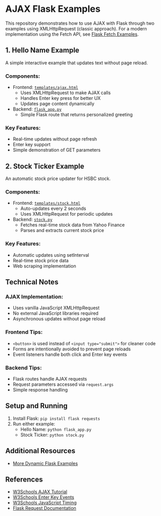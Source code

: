 # AJAX Flask Examples

This repository demonstrates how to use AJAX with Flask through two examples using XMLHttpRequest (classic approach).
For a modern implementation using the Fetch API, see [Flask Fetch Examples](https://github.com/eniompw/FlaskFetch).

## 1. Hello Name Example
A simple interactive example that updates text without page reload.

### Components:
* Frontend: [`templates/ajax.html`](templates/ajax.html)
  * Uses XMLHttpRequest to make AJAX calls
  * Handles Enter key press for better UX
  * Updates page content dynamically
* Backend: [`flask_app.py`](flask_app.py)
  * Simple Flask route that returns personalized greeting

### Key Features:
* Real-time updates without page refresh
* Enter key support
* Simple demonstration of GET parameters

## 2. Stock Ticker Example
An automatic stock price updater for HSBC stock.

### Components:
* Frontend: [`templates/stock.html`](templates/stock.html)
  * Auto-updates every 2 seconds
  * Uses XMLHttpRequest for periodic updates
* Backend: [`stock.py`](stock.py)
  * Fetches real-time stock data from Yahoo Finance
  * Parses and extracts current stock price

### Key Features:
* Automatic updates using setInterval
* Real-time stock price data
* Web scraping implementation

## Technical Notes

### AJAX Implementation:
* Uses vanilla JavaScript XMLHttpRequest
* No external JavaScript libraries required
* Asynchronous updates without page reload

### Frontend Tips:
* `<button>` is used instead of `<input type="submit">` for cleaner code
* Forms are intentionally avoided to prevent page reloads
* Event listeners handle both click and Enter key events

### Backend Tips:
* Flask routes handle AJAX requests
* Request parameters accessed via `request.args`
* Simple response handling

## Setup and Running
1. Install Flask: `pip install flask requests`
2. Run either example:
   * Hello Name: `python flask_app.py`
   * Stock Ticker: `python stock.py`

## Additional Resources
* [More Dynamic Flask Examples](https://github.com/eniompw/DynamicFlask)

## References
* [W3Schools AJAX Tutorial](https://web.archive.org/web/20210607235923/https://www.w3schools.com/js/js_ajax_intro.asp)
* [W3Schools Enter Key Events](https://www.w3schools.com/howto/tryit.asp?filename=tryhow_js_trigger_button_enter)
* [W3Schools JavaScript Timing](https://www.w3schools.com/js/js_timing.asp)
* [Flask Request Documentation](https://flask.palletsprojects.com/en/1.1.x/quickstart/#the-request-object)
